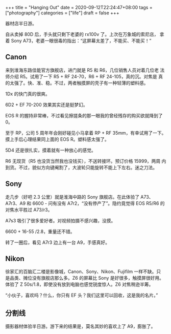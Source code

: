 +++
title = "Hanging Out"
date = 2020-09-12T22:24:47+08:00
tags = ["photography"]
categories = ["life"]
draft = false
+++

器材店半日游。

自从卖掉 80D 后，手头就只剩下老婆的 rx100v 了。上次在万象城的索尼店，
拿着 Sony A73，老婆一眼很毒的指出：“这屏幕太差了，不能买、不能买！”

## Canon

来到淮海东路佳能官方旗舰店，进门就是 R5 和 R6，几位销售人员对着几位老
法师介绍 R5。试用了一下 R5 + RF 24-70，R6 + RF 24-105，真的沉。对焦是
真的太强了。快、准、稳。不过，两者触摸屏的壳子有一种轻薄的塑料感。

1Dx 的快门真的很爽。

6D2 + EF 70-200 效果其实还是挺梦幻。

EOS R 的握持非常棒，不过看见擦搓条的那一眼我的曾经残存的购买欲就降到了0。

至于 RP，公司 5 周年年会刚好碰见小马拿着 RP + RF 35mm，有幸试用了一下。
摸上手后心理结果同上面的 EOS R。塑料感太强了。

5D4 还是很扎实，摸着就有一种放心的感觉。

R6 无现货（R5 也没货当然我也没钱买），不送转接环。预订价格 15999，两周
内到货。不过，貌似方向键阉割了，大波轮只能旋转不能上下左右。迷之刀法。

## Sony

走几步（好吧 2.3 公里）就是淮海中路的 Sony 旗舰店。在此体验了 A73、
A7r3、A9 和 6600 - 问有没有 A7r2，“没有停产了”。隐约竟觉得 EOS R5/R6
的对焦水平胜过 A73/r3。

A7s3 吸引了很多爱好者。对视频拍摄不感兴趣，没摸。

6600 + 16-55 /2.8，重量还不错。

转了一圈后，看见 A7r3 边上有一台 A9，手感真好。

## Nikon

徐家汇的百脑汇二楼是影像城，Canon、Sony、Nikon、Fujifilm 一样不缺。只
是品类、摊位没有旗舰店那么多。Z6 的屏幕比 Sony 是好很多，触摸屏很好用。
体验了 Z 50s/1.8，即使没有放到电脑也感觉锐度惊人。Z6 对焦稍逊半筹。

“小伙子，喜欢吗？什么，你只有 EF 头？我们这里可以回收，这是我的名片。”

## 分割线

摄影器材体验半日游。游下来的结果是，莫名其妙的喜欢上了 A9，膨胀了。

